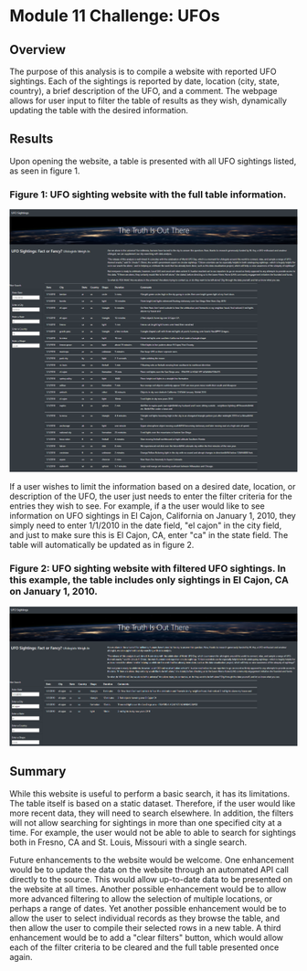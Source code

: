 # Module 11 Challenge: UFOs

## Overview
The purpose of this analysis is to compile a website with reported UFO sightings. Each of the sightings is reported by date, location (city, state, country), a brief description of the UFO, and a comment. The webpage allows for user input to filter the table of results as they wish, dynamically updating the table with the desired information.

## Results
Upon opening the website, a table is presented with all UFO sightings listed, as seen in figure 1.

### Figure 1: UFO sighting website with the full table information.
![Figure 1](Resources/Figure%201.png)

If a user wishes to limit the information based on a desired date, location, or description of the UFO, the user just needs to enter the filter criteria for the entries they wish to see. For example, if a the user would like to see information on UFO sightings in El Cajon, California on January 1, 2010, they simply need to enter 1/1/2010 in the date field, "el cajon" in the city field, and just to make sure this is El Cajon, CA, enter "ca" in the state field. The table will automatically be updated as in figure 2.

### Figure 2: UFO sighting website with filtered UFO sightings. In this example, the table includes only sightings in El Cajon, CA on January 1, 2010.
![Figure 2](Resources/Figure%202.png)

## Summary
While this website is useful to perform a basic search, it has its limitations. The table itself is based on a static dataset. Therefore, if the user would like more recent data, they will need to search elsewhere. In addition, the filters will not allow searching for sightings in more than one specified city at a time. For example, the user would not be able to able to search for sightings both in Fresno, CA and St. Louis, Missouri with a single search.

Future enhancements to the website would be welcome. One enhancement would be to update the data on the website through an automated API call directly to the source. This would allow up-to-date data to be presented on the website at all times. Another possible enhancement would be to allow more advanced filtering to allow the selection of multiple locations, or perhaps a range of dates. Yet another possible enhancement would be to allow the user to select individual records as they browse the table, and then allow the user to compile their selected rows in a new table. A third enhancement would be to add a "clear filters" button, which would allow each of the filter criteria to be cleared and the full table presented once again.